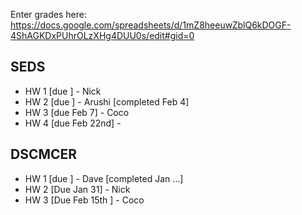 Enter grades here: https://docs.google.com/spreadsheets/d/1mZ8heeuwZblQ6kDOGF-4ShAGKDxPUhrOLzXHg4DUU0s/edit#gid=0  

## SEDS

* HW 1 [due ] - Nick 
* HW 2 [due ] - Arushi [completed Feb 4]
* HW 3 [due Feb 7] - Coco
* HW 4 [due Feb 22nd] - 

## DSCMCER
* HW 1 [due ] - Dave [completed Jan ...]
* HW 2 [Due Jan 31] - Nick
* HW 3 [Due Feb 15th ] - Coco
